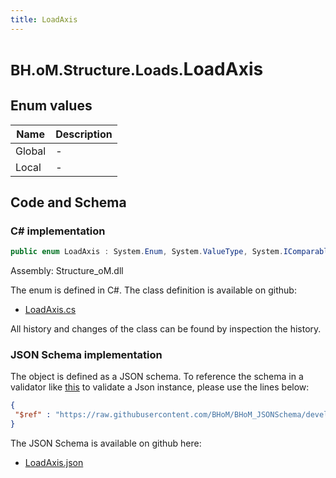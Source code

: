 ```yaml
---
title: LoadAxis
---
```


# <small>BH.oM.Structure.Loads.</small>**LoadAxis**



## Enum values

| Name            | Description                                                    |
|-----------------|----------------------------------------------------------------|
| Global |  -  |
| Local |  -  |


## Code and Schema

### C# implementation

``` C# title="C#"
public enum LoadAxis : System.Enum, System.ValueType, System.IComparable, System.ISpanFormattable, System.IFormattable, System.IConvertible
```

Assembly: Structure_oM.dll

The enum is defined in C#. The class definition is available on github:

- [LoadAxis.cs](https://github.com/BHoM/BHoM/blob/develop/Structure_oM/Loads\Enums\LoadAxis.cs)

All history and changes of the class can be found by inspection the history.
### JSON Schema implementation

The object is defined as a JSON schema. To reference the schema in a validator like [this](https://www.jsonschemavalidator.net/) to validate a Json instance, please use the lines below:

``` json title="JSON Schema"
{
 "$ref" : "https://raw.githubusercontent.com/BHoM/BHoM_JSONSchema/develop/Structure_oM/Loads/LoadAxis.json"
}
```

The JSON Schema is available on github here:

- [LoadAxis.json](https://github.com/BHoM/BHoM_JSONSchema/blob/develop/Structure_oM/Loads/LoadAxis.json)
